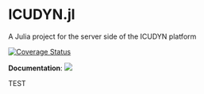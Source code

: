 # ICUDYN.jl

A Julia project for the server side of the ICUDYN platform

[![Coverage Status](http://codecov.io/github/ICUDYN/ICUDYN.jl/coverage.svg?branch=main)](http://codecov.io/github/ICUDYN/ICUDYN.jl?branch=main)

**Documentation**:  [![][docs-latest-img]][docs-latest-url]

[docs-latest-img]: https://img.shields.io/badge/docs-latest-blue.svg
[docs-latest-url]: https://icudyn.github.io/ICUDYN.jl/

TEST